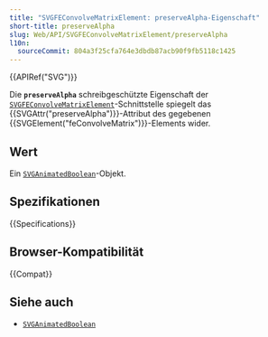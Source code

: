 ```yaml
---
title: "SVGFEConvolveMatrixElement: preserveAlpha-Eigenschaft"
short-title: preserveAlpha
slug: Web/API/SVGFEConvolveMatrixElement/preserveAlpha
l10n:
  sourceCommit: 804a3f25cfa764e3dbdb87acb90f9fb5118c1425
---
```


{{APIRef("SVG")}}

Die **`preserveAlpha`** schreibgeschützte Eigenschaft der [`SVGFEConvolveMatrixElement`](/de/docs/Web/API/SVGFEConvolveMatrixElement)-Schnittstelle spiegelt das {{SVGAttr("preserveAlpha")}}-Attribut des gegebenen {{SVGElement("feConvolveMatrix")}}-Elements wider.

## Wert

Ein [`SVGAnimatedBoolean`](/de/docs/Web/API/SVGAnimatedBoolean)-Objekt.

## Spezifikationen

{{Specifications}}

## Browser-Kompatibilität

{{Compat}}

## Siehe auch

- [`SVGAnimatedBoolean`](/de/docs/Web/API/SVGAnimatedBoolean)
